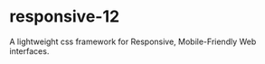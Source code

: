 responsive-12
=============

A lightweight css framework for Responsive,  Mobile-Friendly Web interfaces.
